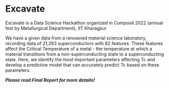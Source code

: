 # Excavate
Excavate is a Data Science Hackathon organized in Composit 2022 (annual fest by Metallurgical Department), IIT Kharagpur

We have a given data from a renowned material science laboratory, recording data of 21,263 superconductors with 82 features. These features affect the Critical Temperature of a metal - the temperature at which a material transitions from a non-superconducting state to a superconducting state. Here, we identify the most important parameters affecting Tc and develop a predictive model that can accurately predict Tc based on these parameters.

***Please read Final Report for more details!***
